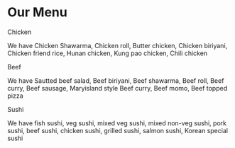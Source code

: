<!doctype html>
<html>
<head>
    <meta charset="UTF-8">
    <meta name="viewport" content="width=device-width, initial-scale=1">
    <title>Assignment Solution for Module 2</title>
    <link rel="stylesheet" href="MOd-2.css">
</head>
<body>
    <h1>Our Menu</h1>
    <div class="container">
        <div class="box">
            <div class="head" id="one">Chicken</div>
            <p class="para">We have Chicken Shawarma, Chicken roll, Butter chicken, Chicken biriyani, Chicken friend rice, Hunan chicken, Kung pao chicken, Chili chicken</p>
        </div>
        <div class="box">
            <div class="head" id="two">Beef</div>
            <p class="para">We have Sautted beef salad, Beef biriyani, Beef shawarma, Beef roll, Beef curry, Beef sausage, Maryisland style Beef curry, Beef momo, Beef topped pizza</p>
        </div>
        <div class="box" id="three">
            <div class="head" id="four">Sushi</div>
            <p class="para">We have fish sushi, veg sushi, mixed veg sushi, mixed non-veg sushi, pork sushi, beef sushi, chicken sushi, grilled sushi, salmon sushi, Korean special sushi</p>
        </div>
    </div>
</body>

</html>
